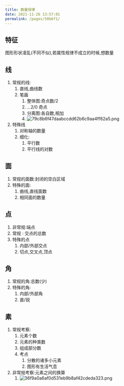```yaml
---
title: 数量规律
date: 2021-11-26 13:57:01
permalink: /pages/50b6f1/
---
```

## 特征
图形形状凌乱(不同不似),若属性规律不成立的时候,想数量
## 线
1. 常规的线:
	1. 直线,曲线数
	2. 笔画 
		1. 整体图:奇点数/2
		2. ...2/0 奇点
		3. 分离图:各自数,相加
		4. ![79c8b6f47daabccdd62b6c9aa4ff82a5.png](/JiangSuTest/_resources/79c8b6f47daabccdd62b6c9aa4ff82a5.png)
2. 特殊线
	1. 对称轴的数量
	2. 细化:
		1. 平行数
		2. 平行线的对数
## 面
1. 常规的面数:封闭的空白区域
2. 特殊的面:
	1. 曲线,直线面数
	2. 相同面的数量
## 点
1. 非常规:端点
2. 常规 : 交点的总数
3. 特殊的点
	1. 内部/外部交点
	2. 切点,交叉点,顶点
## 角
1. 常规的角:总数(少)
2. 特殊的角:
	1. 内部/外部角
	2. 直/锐
## 素
1. 常规考察:
	1. 元素个数
	2. 元素的种类数
	3. 组成部分数
	4. 考点
		1. 分散的诸多小元素
		2. 图形有生活气息
2. 非常规考察:元素之间的换算
	1. ![36f9a0a6af0d531eb9b8af42cdeda323.png](/JiangSuTest/_resources/36f9a0a6af0d531eb9b8af42cdeda323.png)
